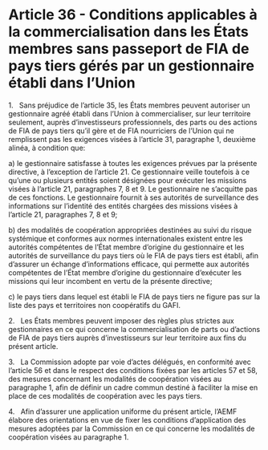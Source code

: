 # Article 36 - Conditions applicables à la commercialisation dans les États membres sans passeport de FIA de pays tiers gérés par un gestionnaire établi dans l’Union


1.   Sans préjudice de l’article 35, les États membres peuvent autoriser un gestionnaire agréé établi dans l’Union à commercialiser, sur leur territoire seulement, auprès d’investisseurs professionnels, des parts ou des actions de FIA de pays tiers qu’il gère et de FIA nourriciers de l’Union qui ne remplissent pas les exigences visées à l’article 31, paragraphe 1, deuxième alinéa, à condition que:

a) le gestionnaire satisfasse à toutes les exigences prévues par la présente directive, à l’exception de l’article 21. Ce gestionnaire veille toutefois à ce qu’une ou plusieurs entités soient désignées pour exécuter les missions visées à l’article 21, paragraphes 7, 8 et 9. Le gestionnaire ne s’acquitte pas de ces fonctions. Le gestionnaire fournit à ses autorités de surveillance des informations sur l’identité des entités chargées des missions visées à l’article 21, paragraphes 7, 8 et 9;

b) des modalités de coopération appropriées destinées au suivi du risque systémique et conformes aux normes internationales existent entre les autorités compétentes de l’État membre d’origine du gestionnaire et les autorités de surveillance du pays tiers où le FIA de pays tiers est établi, afin d’assurer un échange d’informations efficace, qui permette aux autorités compétentes de l’État membre d’origine du gestionnaire d’exécuter les missions qui leur incombent en vertu de la présente directive;

c) le pays tiers dans lequel est établi le FIA de pays tiers ne figure pas sur la liste des pays et territoires non coopératifs du GAFI.

2.   Les États membres peuvent imposer des règles plus strictes aux gestionnaires en ce qui concerne la commercialisation de parts ou d’actions de FIA de pays tiers auprès d’investisseurs sur leur territoire aux fins du présent article.

3.   La Commission adopte par voie d’actes délégués, en conformité avec l’article 56 et dans le respect des conditions fixées par les articles 57 et 58, des mesures concernant les modalités de coopération visées au paragraphe 1, afin de définir un cadre commun destiné à faciliter la mise en place de ces modalités de coopération avec les pays tiers.

4.   Afin d’assurer une application uniforme du présent article, l’AEMF élabore des orientations en vue de fixer les conditions d’application des mesures adoptées par la Commission en ce qui concerne les modalités de coopération visées au paragraphe 1.
